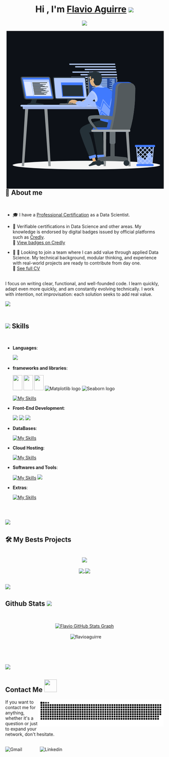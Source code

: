 <h1 align="center"><b>Hi , I'm <a href="https://www.linkedin.com/in/flavio-aguirre-12784a252/">Flavio Aguirre</a></b>
<img src="https://media.giphy.com/media/hvRJCLFzcasrR4ia7z/giphy.gif" width="35"></h1>
<p align="center">
<a href="https://github.com/DenverCoder1/readme-typing-svg">
<img src="https://readme-typing-svg.herokuapp.com?font=Time+New+Roman&color=cyan&size=25&center=true&vCenter=true&width=600&height=100&lines=I'm+Data+Scientist;I'm+Python+Developer;I'm+Web+Developer;I+build+solutions+with+code;I+learn+every+day+to+stay+sharp;Focused%2C+adaptable%2C+and+committed+to+growth">
</a>
</p>

<p><img align="right" src="https://raw.githubusercontent.com/SubhadeepZilong/SubhadeepZilong/main/icons/animation_500_kxa883sd.gif" alt="SubhadeepZilong" /></p>
	
##  👤  **About me**

<br>

- 🎓 I have a [Professional Certification](https://coursera.org/share/e1bf682c0ff12bd89baf32ec7de5b6e7) as a Data Scientist.  <br>

- 🚀 Verifiable certifications in Data Science and other areas.
My knowledge is endorsed by digital badges issued by official platforms such as [Credly](https://info.credly.com/).<br>
🔗 [View badges on Credly](https://www.credly.com/users/flavio-aguirre.84c58337) <br>


- 💼 🎯 Looking to join a team where I can add value through applied Data Science.
My technical background, modular thinking, and experience with real-world projects are ready to contribute from day one.<br>
📄 [See full CV](https://drive.google.com/file/d/1W-0qVRf1Gibuq4WgRHYaInhIqbBocKjc/view?usp=sharing) <br>

<br>
I focus on writing clear, functional, and well-founded code. I learn quickly, adapt even more quickly, and am constantly evolving technically.
I work with intention, not improvisation: each solution seeks to add real value.
<br>

<img src="https://user-images.githubusercontent.com/73097560/115834477-dbab4500-a447-11eb-908a-139a6edaec5c.gif"><br><br>

## <img src="https://media2.giphy.com/media/QssGEmpkyEOhBCb7e1/giphy.gif?cid=ecf05e47a0n3gi1bfqntqmob8g9aid1oyj2wr3ds3mg700bl&rid=giphy.gif" width ="25"><b> Skills</b>
<br>
<p align="center">

- **Languages**:
    
    <img src="https://cdn.jsdelivr.net/gh/devicons/devicon/icons/python/python-original.svg"  style="height: 3rem"/>
    

- **frameworks and libraries**:

    <img width="30px" src="https://cdn.jsdelivr.net/gh/devicons/devicon/icons/numpy/numpy-original.svg" style="height: 3rem"/>
    <img width="30px" src="https://cdn.jsdelivr.net/gh/devicons/devicon/icons/pandas/pandas-original.svg" style="height: 3rem"/>
    <img width="30px" src="https://cdn.jsdelivr.net/gh/devicons/devicon/icons/tensorflow/tensorflow-original.svg" style="height: 3rem"/>
    <img src="https://matplotlib.org/_static/logo2_compressed.svg" alt="Matplotlib logo" width="100"/>
    <img src="https://seaborn.pydata.org/_static/logo-wide-lightbg.svg" alt="Seaborn logo" width="120"/>
    
    [![My Skills](https://skillicons.dev/icons?i=sklearn,django,fastapi,flutter,flask)](https://skillicons.dev) <br>



- **Front-End Development**:
  
  <img src="https://cdn.jsdelivr.net/gh/devicons/devicon/icons/html5/html5-original-wordmark.svg" style="height: 3rem"/>
  <img src="https://cdn.jsdelivr.net/gh/devicons/devicon/icons/css3/css3-original-wordmark.svg" style="height: 3rem"/>
  <img src="https://cdn.jsdelivr.net/gh/devicons/devicon/icons/javascript/javascript-plain.svg" style="height: 3rem"/>

- **DataBases**:

    [![My Skills](https://skillicons.dev/icons?i=sqlite,postgres,mysql,mongodb)](https://skillicons.dev)


- **Cloud Hosting**:

    [![My Skills](https://skillicons.dev/icons?i=azure,gcp)](https://skillicons.dev)
    

- **Softwares and Tools**:
    
    [![My Skills](https://skillicons.dev/icons?i=git,github,vscode,docker,ai)](https://skillicons.dev) 
     <img style="height: 3rem" src="https://cdn.jsdelivr.net/gh/devicons/devicon/icons/jupyter/jupyter-original.svg" />
    

- **Extras**:

    [![My Skills](https://skillicons.dev/icons?i=powershell,discord)](https://skillicons.dev)

<br>
<br>

<img src="https://user-images.githubusercontent.com/73097560/115834477-dbab4500-a447-11eb-908a-139a6edaec5c.gif"> <br>

## 🛠️ My Bests Projects

<div align="center">
	<br>
<a href="https://github.com/flavioaguirre/byebye-predictor">
  <img align="center" src="https://github-readme-stats.anuraghazra1.vercel.app/api/pin/?username=flavioaguirre&repo=byebye-predictor&theme=tokyonight"/>
</a>  <br>
	<br>
<a href="https://github.com/flavioaguirre/precipi-check">
  <img align="center" src="https://github-readme-stats.anuraghazra1.vercel.app/api/pin/?username=flavioaguirre&repo=precipi-check&theme=tokyonight" />
</a> 
<a href="https://github.com/flavioaguirre/datascience-capstone">
  <img align="center" src="https://github-readme-stats.anuraghazra1.vercel.app/api/pin/?username=flavioaguirre&repo=datascience-capstone&theme=tokyonight" />
</a> 
<br>

</div>
<br>
<br>
<img src="https://user-images.githubusercontent.com/73097560/115834477-dbab4500-a447-11eb-908a-139a6edaec5c.gif">

## Github Stats <img src = "https://i.pinimg.com/originals/65/c4/f4/65c4f452571be1261e9c623f7da488ac.gif" width = 35px>

  <br/>
  <p align="center">
	    <a href="https://github.com/flavioaguirre?tab=repositories"><img align="center" src="https://github-profile-summary-cards.vercel.app/api/cards/profile-details?username=flavioaguirre&theme=tokyonight&hide_border=true)](https://github.com/flavioaguirre)" alt="Flavio GitHub Stats Graph"/></a><br>
	<br/>
	  &nbsp;
		  <img src="https://github-readme-stats.vercel.app/api/top-langs?username=flavioaguirre&show_icons=true&locale=en&layout=compact&theme=tokyonight" alt="flavioaguirre" height="192px"/><br>
	  <br/>
	  <div align="center">
		<a href="https://github.com/flavioaguirre?tab=repositories">
		</div>	  
		</a>
	<br>

  </p>

<br/>


<img src="https://user-images.githubusercontent.com/73097560/115834477-dbab4500-a447-11eb-908a-139a6edaec5c.gif">

<p align="center">
<h2>Contact Me   <img src='https://raw.githubusercontent.com/ShahriarShafin/ShahriarShafin/main/Assets/handshake.gif' width="40px" height="40px"></h2>
<p>
<img hight="400" width="400" align="right" alt="GIF" src="https://raw.githubusercontent.com/Elanza-48/Elanza-48/main/resources/img/github-contribution-grid-snake.svg">

If you want to contact me for anything, whether it's a question or just to expand your network, don't hesitate.

<br>
<a href="mailto:flavioaguirre0@gmail.com">
 <img align="left" alt="Gmail" width="110" hight="90" src="https://github.com/Xx-Ashutosh-xX/Xx-Ashutosh-xX/blob/master/assets/icons/gmail.png" />
</a>
<a href="https://www.linkedin.com/in/flavio-aguirre-12784a252/">
  <img align="left" alt="Linkedin" width="130" hight="90" src="https://github.com/Xx-Ashutosh-xX/Xx-Ashutosh-xX/blob/master/assets/icons/linkedin.png" />
</br>
</br>
</br>
</a>
 </p>
</p>

